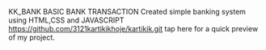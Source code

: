 KK_BANK
BASIC BANK TRANSACTION Created simple banking system using HTML,CSS and JAVASCRIPT 
https://github.com/3121kartikikhoje/kartikik.git tap here for a quick preview of my project.